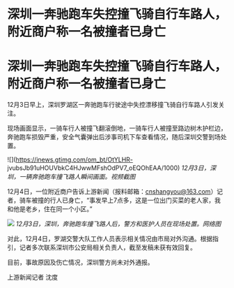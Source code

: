 # 深圳一奔驰跑车失控撞飞骑自行车路人，附近商户称一名被撞者已身亡

# 深圳一奔驰跑车失控撞飞骑自行车路人，附近商户称一名被撞者已身亡

12月3日早上，深圳罗湖区一奔驰跑车行驶途中失控漂移撞飞骑自行车路人引发关注。

现场画面显示，一骑车行人被撞飞翻滚倒地，一骑车行人被撞至路边树木护栏边，奔驰跑车损毁严重，安全气囊弹出后涉事司机下车查看情况，随后深圳交警到场处置。

![](https://inews.gtimg.com/om_bt/OtYLHR-
jvubsJb91uHOUVbkC4HJwwMFshOdPV7_oEQOhEAA/1000) _12月3日，深圳，一辆奔驰跑车撞飞路人瞬间画面。视频截图_

12月4日，一位附近商户告诉上游新闻（报料邮箱：cnshangyou@163.com）记者，骑车被撞的行人已身亡，“事发早上7点多，这是一位出门买菜的老人家，我和他是老乡，住在同一个小区。”

![](https://inews.gtimg.com/om_bt/O_kGki62k8VwMkuc3KOJKmohKd548OdTlw67Osn7LCb5EAA/1000)
_12月3日，深圳，奔驰跑车撞飞路人后，警方和医护人员在现场处置。网络图_

对此，12月4日，罗湖交警大队工作人员表示相关情况由市局对外沟通。根据指引，记者多次联系深圳市公安局相关负责人，截至发稿未获有效回复。

目前，事故原因及伤亡情况，深圳警方尚未对外通报。

上游新闻记者 沈度

